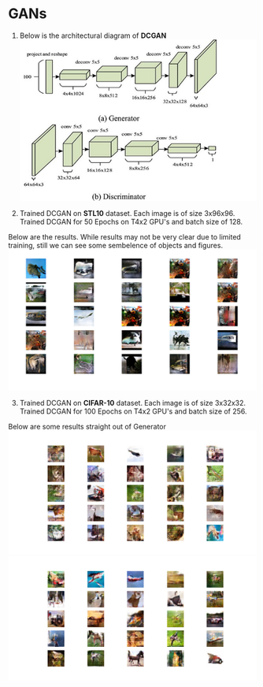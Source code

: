 # GANs

1) Below is the architectural diagram of **DCGAN**
![image](https://github.com/Shiva18A/GANs/blob/main/imgs_results/dcgan.jpg?raw=true "architecture")



2) Trained DCGAN on **STL10** dataset. Each image is of size 3x96x96. Trained DCGAN for 50 Epochs on T4x2 GPU's and batch size of 128.
 
Below are the results. While results may not be very clear due to limited training, still we can see some sembelence of objects and figures.
![image](https://github.com/Shiva18A/GANs/blob/main/imgs_results/output_images.png?raw=true "results")

3) Trained DCGAN on **CIFAR-10** dataset. Each image is of size 3x32x32. Trained DCGAN for 100 Epochs on T4x2 GPU's and batch size of 256.
   
Below are some results straight out of Generator
![image](https://github.com/Shiva18A/GANs/blob/main/imgs_results/output_images1_cifar.png?raw=true "results")
![image](https://github.com/Shiva18A/GANs/blob/main/imgs_results/output_images2_cifar.png?raw=true "results")


